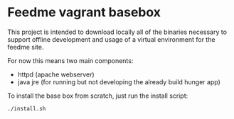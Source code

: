 # Feedme vagrant basebox

This project is intended to download locally all of the binaries necessary to support offline development and usage of a virtual environment for the feedme site.

For now this means two main components:

* httpd (apache webserver)
* java jre (for running but not developing the already build hunger app)

To install the base box from scratch, just run the install script:

    ./install.sh
